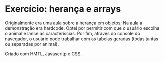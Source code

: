 # Exercício: herança e arrays

Originalmente era uma aula sobre a herança em objetos; Na aula a demonstração era hardcode. 
Optei por permitir com que o usuário escolha o animal e lance as caracteríscias. 
Por fim, através do console do navegador, o usuário pode trabalhar com as tabelas geradas (todas juntas ou separadas por animal).

Criado com HMTL, Javascritp e CSS.
